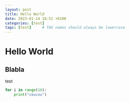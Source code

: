 ```yaml
---
layout: post
title: Hello World
date: 2023-01-14 16:51 +0100
categories: [test]
tags: [test]     # TAG names should always be lowercase
---
```

# Hello World

## Blabla

test

```Python
for i in range(10):
    print("coucou")
```